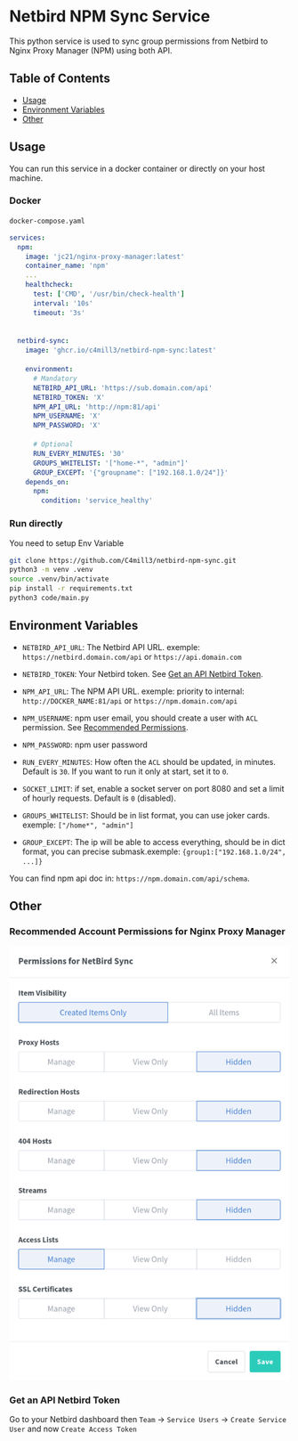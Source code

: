 # Netbird NPM Sync Service
This python service is used to sync group permissions from Netbird to Nginx Proxy Manager (NPM) using both API.

## Table of Contents
- [Usage](#usage)
- [Environment Variables](#environment-variables)
- [Other](#other)


## Usage
You can run this service in a docker container or directly on your host machine.

### Docker
`docker-compose.yaml`
```yaml
services:
  npm:
    image: 'jc21/nginx-proxy-manager:latest'
    container_name: 'npm'
    ...
    healthcheck:
      test: ['CMD', '/usr/bin/check-health']
      interval: '10s'
      timeout: '3s'


  netbird-sync:
    image: 'ghcr.io/c4mill3/netbird-npm-sync:latest'

    environment:
      # Mandatory
      NETBIRD_API_URL: 'https://sub.domain.com/api'
      NETBIRD_TOKEN: 'X'
      NPM_API_URL: 'http://npm:81/api'
      NPM_USERNAME: 'X'
      NPM_PASSWORD: 'X'

      # Optional
      RUN_EVERY_MINUTES: '30'
      GROUPS_WHITELIST: '["home-*", "admin"]'
      GROUP_EXCEPT: '{"groupname": ["192.168.1.0/24"]}'
    depends_on:
      npm:
        condition: 'service_healthy'
```


### Run directly
You need to setup Env Variable
```bash
git clone https://github.com/C4mill3/netbird-npm-sync.git
python3 -m venv .venv
source .venv/bin/activate
pip install -r requirements.txt
python3 code/main.py
``` 


## Environment Variables

* `NETBIRD_API_URL`: The Netbird API URL. exemple: `https://netbird.domain.com/api` or `https://api.domain.com`
* `NETBIRD_TOKEN`: Your Netbird token. See [Get an API Netbird Token](#get-an-api-netbird-token).

* `NPM_API_URL`: The NPM API URL. exemple:  priority to internal: `http://DOCKER_NAME:81/api` or `https://npm.domain.com/api`
* `NPM_USERNAME`: npm user email, you should create a user with `ACL` permission. See [Recommended Permissions](#recommended-account-permissions-for-nginx-proxy-manager).
* `NPM_PASSWORD`: npm user password

* `RUN_EVERY_MINUTES`: How often the `ACL` should be updated, in minutes. Default is `30`. If you want to run it only at start, set it to `0`.
* `SOCKET_LIMIT`: if set, enable a socket server on port 8080 and set a limit of hourly requests. Default is `0` (disabled).

* `GROUPS_WHITELIST`: Should be in list format, you can use joker cards. exemple: `["/home*", "admin"]`
* `GROUP_EXCEPT`: The ip will be able to access everything, should be in dict format, you can precise submask.exemple: `{group1:["192.168.1.0/24", ...]}`

You can find npm api doc in: `https://npm.domain.com/api/schema`.



## Other

### Recommended Account Permissions for Nginx Proxy Manager
![Recommended Permissions](README/permissions.png)

### Get an API Netbird Token
Go to your Netbird dashboard then `Team` -> `Service Users` -> `Create Service User` and now `Create Access Token`
